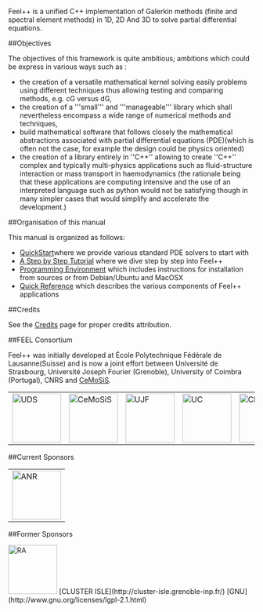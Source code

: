 
Feel++ is a unified C++ implementation of Galerkin methods (finite and
spectral element methods) in 1D, 2D And 3D to solve partial
differential equations.   

##Objectives

The objectives of this framework is quite ambitious; ambitions which
could be express in various ways such as :   
- the creation of a versatile mathematical kernel solving easily
  problems using different techniques thus allowing testing and
  comparing methods, e.g. cG versus dG,   
- the creation of a '''small''' and '''manageable''' library which
  shall nevertheless encompass a wide range of numerical methods and
  techniques,   
- build mathematical software that follows closely the mathematical
 abstractions associated with partial differential equations
 (PDE)(which is often not the case, for example the design
 could be physics oriented)  
- the creation of a library entirely in ''C++'' allowing to create
 ''C++'' complex and typically multi-physics applications such as
 fluid-structure interaction or mass transport in
 haemodynamics (the rationale being that these applications
 are computing intensive and the use of an interpreted language such
 as python would not be satisfying though in many simpler cases that
 would simplify and accelerate the development.)   
 
##Organisation of this manual

This manual is organized as follows:   
- [QuickStart](http://www.feelpp.org/docs/master/GettingStarted.html)where we provide various standard PDE solvers to start
  with   
-  [A Step by Step Tutorial](http://www.feelpp.org/docs/master/Tutorial.html) where we dive step by step into Feel++   
-  [Programming Environment](http://www.feelpp.org/docs/master/ProgEnv.html) which includes instructions for installation from sources or
  from Debian/Ubuntu and MacOSX   
-  [Quick Reference](http://www.feelpp.org/docs/master/QuickRef.html) which describes the various components of Feel++ applications   

##Credits

See the [Credits](http://www.feelpp.org/docs/master/Credits.html) page for proper credits attribution.   

##FEEL Consortium

Feel++ was initially developed at École Polytechnique Fédérale de
Lausanne(Suisse) and is now a joint effort between Université de
Strasbourg, Université Joseph Fourier (Grenoble), University of
Coimbra (Portugal), CNRS and [CeMoSiS](http://www.cemosis.fr/).   

<center>
<table border=0px">
<tr>
  <td><a href="http://www.unistra.fr/"><img alt="UDS" src="https://github.com/wkyoshe/feelpp/blob/develop/doc/api/pngs/logos/logo_uds.png" width="100"/></a></td>
  <td><a href="http://www.cemosis.fr/"><img alt="CeMoSiS" src="https://github.com/wkyoshe/feelpp/blob/develop/doc/api/pngs/logos/logo_cemosis.png" width="100"/></a></td>
  <td><a href="http://www.ujf-grenoble.fr/"><img alt="UJF" src="https://github.com/wkyoshe/feelpp/blob/develop/doc/api/pngs/logos/logo_ujf.jpg" width="100"/></a></td>
  <td><a href="http://www.uc.pt/"><img alt="UC" src="https://github.com/wkyoshe/feelpp/blob/develop/doc/api/pngs/logos/logo_uc.png" width="100"/></a></td>
  <td><a href="http://www.cnrs.fr/"><img alt="CNRS" src="https://github.com/wkyoshe/feelpp/blob/develop/doc/api/pngs/logos/logo_cnrs.png" width="100"/></a></td>
  <td><a href="http://www.imati.cnr.it/"><img alt="IMATI" src="https://github.com/wkyoshe/feelpp/blob/develop/doc/api/pngs/logos/logo_imati.jpg" width="100"/></a></td>
</tr>
</table>
</center>
 

##Current Sponsors   
<center>
<table border=0px">
<tr>
  <td><a href="http://www.agence-nationale-recherche.fr/ "><img alt="ANR" src="https://github.com/wkyoshe/feelpp/blob/develop/doc/api/pngs/logos/logo_anr.png" width="100"/></a></td>
</tr>
</table>
</center>  

##Former Sponsors   
<td><a href="http://www.rhonealpes.fr/ "><img alt="RA" src="https://github.com/wkyoshe/feelpp/blob/master/doc/api/pngs/logos/logo_ra.png" width="100"/></a></td>   [CLUSTER ISLE](http://cluster-isle.grenoble-inp.fr/)   
[GNU](http://www.gnu.org/licenses/lgpl-2.1.html)
